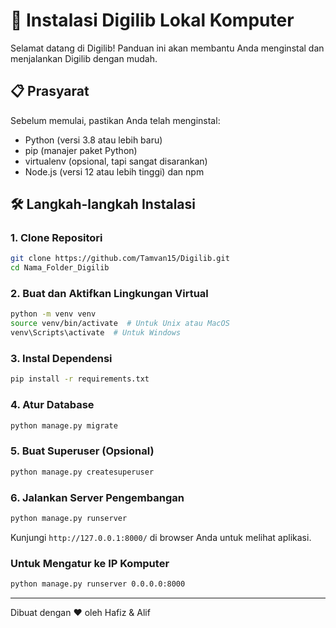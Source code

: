 # 🚀 Instalasi Digilib Lokal Komputer

Selamat datang di Digilib! Panduan ini akan membantu Anda menginstal dan menjalankan Digilib dengan mudah.

## 📋 Prasyarat

Sebelum memulai, pastikan Anda telah menginstal:

- Python (versi 3.8 atau lebih baru)
- pip (manajer paket Python)
- virtualenv (opsional, tapi sangat disarankan)
- Node.js (versi 12 atau lebih tinggi) dan npm

## 🛠️ Langkah-langkah Instalasi

### 1. Clone Repositori

```bash
git clone https://github.com/Tamvan15/Digilib.git
cd Nama_Folder_Digilib
```

### 2. Buat dan Aktifkan Lingkungan Virtual

```bash
python -m venv venv
source venv/bin/activate  # Untuk Unix atau MacOS
venv\Scripts\activate  # Untuk Windows
```

### 3. Instal Dependensi

```bash
pip install -r requirements.txt
```

### 4. Atur Database

```bash
python manage.py migrate
```

### 5. Buat Superuser (Opsional)

```bash
python manage.py createsuperuser
```

### 6. Jalankan Server Pengembangan

```bash
python manage.py runserver
```

Kunjungi `http://127.0.0.1:8000/` di browser Anda untuk melihat aplikasi.

### Untuk Mengatur ke IP Komputer
```bash
python manage.py runserver 0.0.0.0:8000
```

---

Dibuat dengan ❤️ oleh Hafiz & Alif